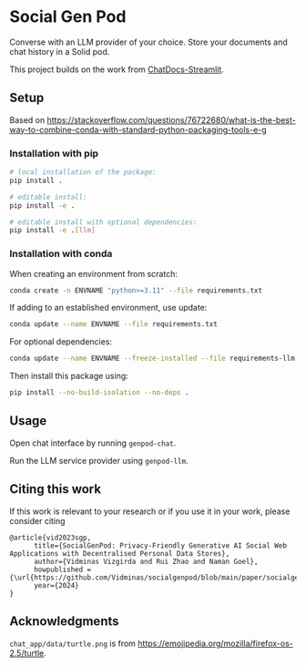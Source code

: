 # Social Gen Pod
Converse with an LLM provider of your choice. Store your documents and chat history in a Solid pod.

This project builds on the work from [ChatDocs-Streamlit](https://github.com/Vidminas/chatdocs-streamlit).

## Setup

Based on <https://stackoverflow.com/questions/76722680/what-is-the-best-way-to-combine-conda-with-standard-python-packaging-tools-e-g>

### Installation with pip

```bash
# local installation of the package:
pip install .

# editable install:
pip install -e .

# editable install with optional dependencies:
pip install -e .[llm]
```

### Installation with conda

When creating an environment from scratch:
```bash
conda create -n ENVNAME "python>=3.11" --file requirements.txt
```

If adding to an established environment, use update:
```bash
conda update --name ENVNAME --file requirements.txt
```

For optional dependencies:
```bash
conda update --name ENVNAME --freeze-installed --file requirements-llm.txt
```

Then install this package using:
```bash
pip install --no-build-isolation --no-deps .
```

## Usage

Open chat interface by running `genpod-chat`. 

Run the LLM service provider using `genpod-llm`.

## Citing this work

If this work is relevant to your research or if you use it in your work, please consider citing

```
@article{vid2023sgp,
      title={SocialGenPod: Privacy-Friendly Generative AI Social Web Applications with Decentralised Personal Data Stores}, 
      author={Vidminas Vizgirda and Rui Zhao and Naman Goel},
      howpublished = {\url{https://github.com/Vidminas/socialgenpod/blob/main/paper/socialgenpod_paper.pdf},
      year={2024}
}
```

## Acknowledgments

`chat_app/data/turtle.png` is from <https://emojipedia.org/mozilla/firefox-os-2.5/turtle>.